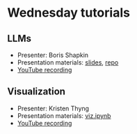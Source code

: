 # Wednesday tutorials

##  LLMs          
- Presenter: Boris Shapkin
- Presentation materials: [slides](https://boryasbora.github.io/llm_tutorial/#1), [repo](https://github.com/oceanhackweek/ohw-tutorials/tree/OHW25/02-Wed/llm_tutorial)
- [YouTube recording]()                                                                                                  

## Visualization
- Presenter: Kristen Thyng 
- Presentation materials: [viz.ipynb](https://github.com/oceanhackweek/ohw-tutorials/blob/OHW25/02-Wed/viz_tutorial/viz.ipynb)
- [YouTube recording]()  
